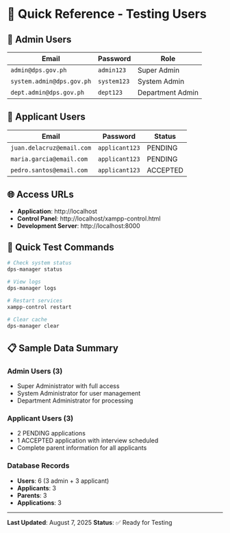 # 🚀 Quick Reference - Testing Users

## 🔐 Admin Users

| Email | Password | Role |
|-------|----------|------|
| `admin@dps.gov.ph` | `admin123` | Super Admin |
| `system.admin@dps.gov.ph` | `system123` | System Admin |
| `dept.admin@dps.gov.ph` | `dept123` | Department Admin |

## 👥 Applicant Users

| Email | Password | Status |
|-------|----------|--------|
| `juan.delacruz@email.com` | `applicant123` | PENDING |
| `maria.garcia@email.com` | `applicant123` | PENDING |
| `pedro.santos@email.com` | `applicant123` | ACCEPTED |

## 🌐 Access URLs

- **Application**: http://localhost
- **Control Panel**: http://localhost/xampp-control.html
- **Development Server**: http://localhost:8000

## 🧪 Quick Test Commands

```bash
# Check system status
dps-manager status

# View logs
dps-manager logs

# Restart services
xampp-control restart

# Clear cache
dps-manager clear
```

## 📋 Sample Data Summary

### Admin Users (3)
- Super Administrator with full access
- System Administrator for user management
- Department Administrator for processing

### Applicant Users (3)
- 2 PENDING applications
- 1 ACCEPTED application with interview scheduled
- Complete parent information for all applicants

### Database Records
- **Users**: 6 (3 admin + 3 applicant)
- **Applicants**: 3
- **Parents**: 3
- **Applications**: 3

---

**Last Updated**: August 7, 2025
**Status**: ✅ Ready for Testing
